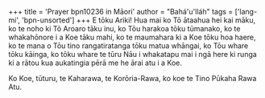 +++
title = 'Prayer bpn10236 in Māori'
author = "Bahá'u'lláh"
tags = ['lang-mi', 'bpn-unsorted']
+++
E tōku Ariki! Hua mai ko Tō ātaahua hei kai māku, ko te noho ki Tō Aroaro tāku inu, ko Tōu harakoa tōku tūmanako, ko te whakahōnore i a Koe tāku mahi, ko te maumahara ki a Koe tōku hoa haere, ko te mana o Tōu tino rangatiratanga tōku matua whāngai, ko Tōu whare tōku kāinga, ko tōku whare te tūru Nāu i whakatapu mai i ngā here ki runga ki a rātou kua aukatingia pērā me he ārai atu i a Koe. 

Ko Koe, tūturu, te Kaharawa, te Korōria-Rawa, ko koe te Tino Pūkaha Rawa Atu.
